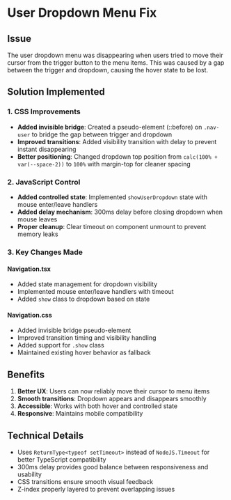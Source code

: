 # User Dropdown Menu Fix

## Issue
The user dropdown menu was disappearing when users tried to move their cursor from the trigger button to the menu items. This was caused by a gap between the trigger and dropdown, causing the hover state to be lost.

## Solution Implemented

### 1. CSS Improvements
- **Added invisible bridge**: Created a pseudo-element (::before) on `.nav-user` to bridge the gap between trigger and dropdown
- **Improved transitions**: Added visibility transition with delay to prevent instant disappearing
- **Better positioning**: Changed dropdown top position from `calc(100% + var(--space-2))` to `100%` with margin-top for cleaner spacing

### 2. JavaScript Control
- **Added controlled state**: Implemented `showUserDropdown` state with mouse enter/leave handlers
- **Added delay mechanism**: 300ms delay before closing dropdown when mouse leaves
- **Proper cleanup**: Clear timeout on component unmount to prevent memory leaks

### 3. Key Changes Made

#### Navigation.tsx
- Added state management for dropdown visibility
- Implemented mouse enter/leave handlers with timeout
- Added `show` class to dropdown based on state

#### Navigation.css
- Added invisible bridge pseudo-element
- Improved transition timing and visibility handling
- Added support for `.show` class
- Maintained existing hover behavior as fallback

## Benefits
1. **Better UX**: Users can now reliably move their cursor to menu items
2. **Smooth transitions**: Dropdown appears and disappears smoothly
3. **Accessible**: Works with both hover and controlled state
4. **Responsive**: Maintains mobile compatibility

## Technical Details
- Uses `ReturnType<typeof setTimeout>` instead of `NodeJS.Timeout` for better TypeScript compatibility
- 300ms delay provides good balance between responsiveness and usability
- CSS transitions ensure smooth visual feedback
- Z-index properly layered to prevent overlapping issues